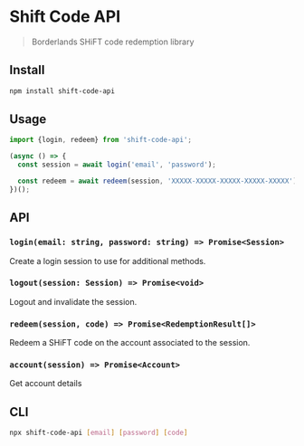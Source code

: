 # Shift Code API

> Borderlands SHiFT code redemption library

## Install

```sh
npm install shift-code-api
```

## Usage

```js
import {login, redeem} from 'shift-code-api';

(async () => {
  const session = await login('email', 'password');

  const redeem = await redeem(session, 'XXXXX-XXXXX-XXXXX-XXXXX-XXXXX');
})();
```

## API

### `login(email: string, password: string) => Promise<Session>`

Create a login session to use for additional methods.

### `logout(session: Session) => Promise<void>`

Logout and invalidate the session.

### `redeem(session, code) => Promise<RedemptionResult[]>`

Redeem a SHiFT code on the account associated to the session.

### `account(session) => Promise<Account>`

Get account details

## CLI

```sh
npx shift-code-api [email] [password] [code]
```
